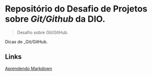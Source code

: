 # Repositório do Desafio de Projetos sobre _Git/Github_ da DIO.
> Desafio sobre Git/GitHub.
>
 Dicas de _Git/GitHub.
 
 ## Links 
 [Aprendendo Markdown](https://www.markdownguide.org/basic-syntax/)
